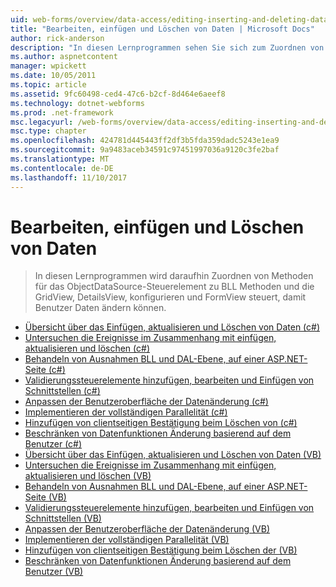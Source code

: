 ```yaml
---
uid: web-forms/overview/data-access/editing-inserting-and-deleting-data/index
title: "Bearbeiten, einfügen und Löschen von Daten | Microsoft Docs"
author: rick-anderson
description: "In diesen Lernprogrammen sehen Sie sich zum Zuordnen von Methoden für das ObjectDataSource-Steuerelement zu BLL Methoden und die GridView, DetailsView und FormView co konfigurieren..."
ms.author: aspnetcontent
manager: wpickett
ms.date: 10/05/2011
ms.topic: article
ms.assetid: 9fc60498-ced4-47c6-b2cf-8d464e6aeef8
ms.technology: dotnet-webforms
ms.prod: .net-framework
msc.legacyurl: /web-forms/overview/data-access/editing-inserting-and-deleting-data
msc.type: chapter
ms.openlocfilehash: 424781d445443ff2df3b5fda359dadc5243e1ea9
ms.sourcegitcommit: 9a9483aceb34591c97451997036a9120c3fe2baf
ms.translationtype: MT
ms.contentlocale: de-DE
ms.lasthandoff: 11/10/2017
---
```

<a name="editing-inserting-and-deleting-data"></a>Bearbeiten, einfügen und Löschen von Daten
====================
> In diesen Lernprogrammen wird daraufhin Zuordnen von Methoden für das ObjectDataSource-Steuerelement zu BLL Methoden und die GridView, DetailsView, konfigurieren und FormView steuert, damit Benutzer Daten ändern können.


- [Übersicht über das Einfügen, aktualisieren und Löschen von Daten (c#)](an-overview-of-inserting-updating-and-deleting-data-cs.md)
- [Untersuchen die Ereignisse im Zusammenhang mit einfügen, aktualisieren und löschen (c#)](examining-the-events-associated-with-inserting-updating-and-deleting-cs.md)
- [Behandeln von Ausnahmen BLL und DAL-Ebene, auf einer ASP.NET-Seite (c#)](handling-bll-and-dal-level-exceptions-in-an-asp-net-page-cs.md)
- [Validierungssteuerelemente hinzufügen, bearbeiten und Einfügen von Schnittstellen (c#)](adding-validation-controls-to-the-editing-and-inserting-interfaces-cs.md)
- [Anpassen der Benutzeroberfläche der Datenänderung (c#)](customizing-the-data-modification-interface-cs.md)
- [Implementieren der vollständigen Parallelität (c#)](implementing-optimistic-concurrency-cs.md)
- [Hinzufügen von clientseitigen Bestätigung beim Löschen von (c#)](adding-client-side-confirmation-when-deleting-cs.md)
- [Beschränken von Datenfunktionen Änderung basierend auf dem Benutzer (c#)](limiting-data-modification-functionality-based-on-the-user-cs.md)
- [Übersicht über das Einfügen, aktualisieren und Löschen von Daten (VB)](an-overview-of-inserting-updating-and-deleting-data-vb.md)
- [Untersuchen die Ereignisse im Zusammenhang mit einfügen, aktualisieren und löschen (VB)](examining-the-events-associated-with-inserting-updating-and-deleting-vb.md)
- [Behandeln von Ausnahmen BLL und DAL-Ebene, auf einer ASP.NET-Seite (VB)](handling-bll-and-dal-level-exceptions-in-an-asp-net-page-vb.md)
- [Validierungssteuerelemente hinzufügen, bearbeiten und Einfügen von Schnittstellen (VB)](adding-validation-controls-to-the-editing-and-inserting-interfaces-vb.md)
- [Anpassen der Benutzeroberfläche der Datenänderung (VB)](customizing-the-data-modification-interface-vb.md)
- [Implementieren der vollständigen Parallelität (VB)](implementing-optimistic-concurrency-vb.md)
- [Hinzufügen von clientseitigen Bestätigung beim Löschen der (VB)](adding-client-side-confirmation-when-deleting-vb.md)
- [Beschränken von Datenfunktionen Änderung basierend auf dem Benutzer (VB)](limiting-data-modification-functionality-based-on-the-user-vb.md)
